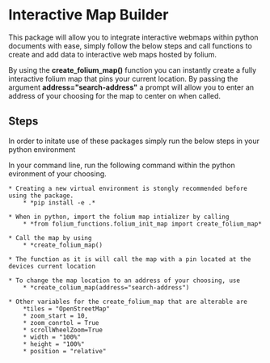 # Interactive Map Builder

This package will allow you to integrate interactive webmaps within python documents with ease, simply follow the 
below steps and call functions to create and add data to interactive web maps hosted by folium.

By using the **create_folium_map()** function you can instantly create a fully interactive folium map that pins your current location.  By passing the argument **address="search-address"** a prompt will allow you to enter an address of your choosing for the map to center on when called.



## Steps

In order to initate use of these packages simply run the below steps in your python environment

In your command line, run the following command within the python evironment of your choosing.

    * Creating a new virtual environment is stongly recommended before using the package.
        * *pip install -e .*

    * When in python, import the folium map intializer by calling
        * *from folium_functions.folium_init_map import create_folium_map*

    * Call the map by using 
        * *create_folium_map()

    * The function as it is will call the map with a pin located at the devices current location
    
    * To change the map location to an address of your choosing, use
        * *create_colium_map(address="search-address")
    
    * Other variables for the create_folium_map that are alterable are
        *tiles = "OpenStreetMap" 
        * zoom_start = 10, 
        * zoom_conrtol = True
        * scrollWheelZoom=True
        * width = "100%"
        * height = "100%" 
        * position = "relative"